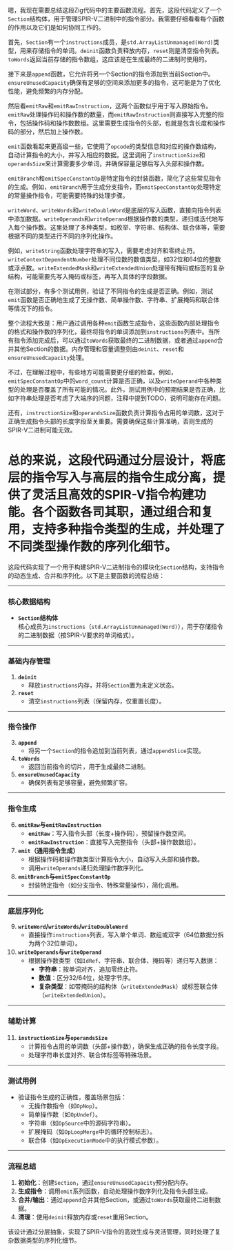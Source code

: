 嗯，我现在需要总结这段Zig代码中的主要函数流程。首先，这段代码定义了一个`Section`结构体，用于管理SPIR-V二进制中的指令部分。我需要仔细看看每个函数的作用以及它们是如何协同工作的。

首先，`Section`有一个`instructions`成员，是`std.ArrayListUnmanaged(Word)`类型，用来存储指令的单词。`deinit`函数负责释放内存，`reset`则是清空指令列表。`toWords`返回当前存储的指令数组，这应该是在生成最终的二进制时使用的。

接下来是`append`函数，它允许将另一个Section的指令添加到当前Section中。`ensureUnusedCapacity`确保有足够的空间来添加更多的指令，这可能是为了优化性能，避免频繁的内存分配。

然后看`emitRaw`和`emitRawInstruction`，这两个函数似乎用于写入原始指令。`emitRaw`处理操作码和操作数的数量，而`emitRawInstruction`则直接写入完整的指令，包括操作码和操作数数组。这里需要生成指令的头部，也就是包含长度和操作码的部分，然后加上操作数。

`emit`函数看起来更高级一些，它使用了`opcode`的类型信息和对应的操作数结构，自动计算指令的大小，并写入相应的数据。这里调用了`instructionSize`和`operandsSize`来计算需要多少单词，并确保容量足够后写入头部和操作数。

`emitBranch`和`emitSpecConstantOp`是特定指令的封装函数，简化了这些常见指令的生成。例如，`emitBranch`用于生成分支指令，而`emitSpecConstantOp`处理特定的常量操作指令，可能需要特殊的处理步骤。

`writeWord`、`writeWords`和`writeDoubleWord`是底层的写入函数，直接向指令列表中添加数据。`writeOperands`和`writeOperand`根据操作数的类型，递归或迭代地写入每个操作数。这里处理了多种类型，如枚举、字符串、结构体、联合体等，需要根据不同的类型进行不同的序列化操作。

例如，`writeString`函数处理字符串的写入，需要考虑对齐和零终止符。`writeContextDependentNumber`处理不同位数的数值类型，如32位和64位的整数或浮点数。`writeExtendedMask`和`writeExtendedUnion`处理带有掩码或标签的复杂结构，可能需要先写入掩码或标签，再写入具体的字段数据。

在测试部分，有多个测试用例，验证了不同指令的生成是否正确。例如，测试`emit`函数是否正确地生成了无操作数、简单操作数、字符串、扩展掩码和联合体等情况下的指令。

整个流程大致是：用户通过调用各种`emit`函数生成指令，这些函数内部处理指令的格式和操作数的序列化，最终将指令的单词添加到`instructions`列表中。当所有指令添加完成后，可以通过`toWords`获取最终的二进制数据，或者通过`append`合并其他Section的数据。内存管理和容量调整则由`deinit`、`reset`和`ensureUnusedCapacity`处理。

不过，在理解过程中，有些地方可能需要更仔细的检查。例如，`emitSpecConstantOp`中的`word_count`计算是否正确，以及`writeOperand`中各种类型的处理是否覆盖了所有可能的情况。此外，测试用例中的预期结果是否正确，比如字符串处理是否考虑了大端序的问题，注释中提到TODO，说明可能存在问题。

还有，`instructionSize`和`operandsSize`函数负责计算指令占用的单词数，这对于正确生成指令头部的长度字段至关重要。需要确保这些计算准确，否则生成的SPIR-V二进制可能无效。

总的来说，这段代码通过分层设计，将底层的指令写入与高层的指令生成分离，提供了灵活且高效的SPIR-V指令构建功能。各个函数各司其职，通过组合和复用，支持多种指令类型的生成，并处理了不同类型操作数的序列化细节。
================================================
这段代码实现了一个用于构建SPIR-V二进制指令的模块化`Section`结构，支持指令的动态生成、合并和序列化。以下是主要函数的流程总结：

---

### **核心数据结构**
- **`Section`结构体**  
  核心成员为`instructions`（`std.ArrayListUnmanaged(Word)`），用于存储指令的二进制数据（按SPIR-V要求的单词格式）。

---

### **基础内存管理**
1. **`deinit`**  
   - 释放`instructions`内存，并将`Section`置为未定义状态。  
2. **`reset`**  
   - 清空`instructions`列表（保留内存，仅重置长度）。

---

### **指令操作**
3. **`append`**  
   - 将另一个`Section`的指令追加到当前列表，通过`appendSlice`实现。  
4. **`toWords`**  
   - 返回当前指令的切片，用于生成最终二进制。  
5. **`ensureUnusedCapacity`**  
   - 确保列表有足够容量，避免频繁扩容。

---

### **指令生成**
6. **`emitRaw`与`emitRawInstruction`**  
   - **`emitRaw`**：写入指令头部（长度+操作码），预留操作数空间。  
   - **`emitRawInstruction`**：直接写入完整指令（头部+操作数数组）。  
7. **`emit`（通用指令生成）**  
   - 根据操作码和操作数类型计算指令大小，自动写入头部和操作数。  
   - 调用`writeOperands`递归处理操作数序列化。  
8. **`emitBranch`与`emitSpecConstantOp`**  
   - 封装特定指令（如分支指令、特殊常量操作），简化调用。

---

### **底层序列化**
9. **`writeWord`/`writeWords`/`writeDoubleWord`**  
   - 直接操作`instructions`列表，写入单个单词、数组或双字（64位数据分拆为两个32位单词）。  
10. **`writeOperands`与`writeOperand`**  
    - 根据操作数类型（如`IdRef`、字符串、联合体、掩码等）递归写入数据：  
      - **字符串**：按单词对齐，追加零终止符。  
      - **数值**：区分32/64位，处理字节序。  
      - **复杂类型**：如带掩码的结构体（`writeExtendedMask`）或标签联合体（`writeExtendedUnion`）。  

---

### **辅助计算**
11. **`instructionSize`与`operandsSize`**  
    - 计算指令占用的单词数（头部+操作数），确保生成正确的指令长度字段。  
    - 处理字符串长度对齐、联合体标签等特殊场景。

---

### **测试用例**
- 验证指令生成的正确性，覆盖场景包括：  
  - 无操作数指令（如`OpNop`）。  
  - 简单操作数（如`OpUndef`）。  
  - 字符串（如`OpSource`中的源码字符串）。  
  - 扩展掩码（如`OpLoopMerge`中的循环控制标志）。  
  - 联合体（如`OpExecutionMode`中的执行模式参数）。

---

### **流程总结**
1. **初始化**：创建`Section`，通过`ensureUnusedCapacity`预分配内存。  
2. **生成指令**：调用`emit`系列函数，自动处理操作数序列化及指令头部生成。  
3. **合并/输出**：通过`append`合并其他Section，或通过`toWords`获取最终二进制数据。  
4. **清理**：使用`deinit`释放内存或`reset`重用Section。

该设计通过分层抽象，实现了SPIR-V指令的高效生成与灵活管理，同时处理了复杂数据类型的序列化细节。
